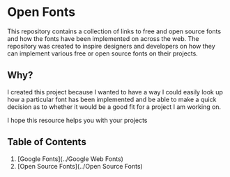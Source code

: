 # Open Fonts
This repository contains a collection of links to free and open source fonts and how the fonts have been implemented on across the web. The repository was created to inspire designers and developers on how they can implement various free or open source fonts on their projects.

## Why?
I created this project because I wanted to have a way I could easily look up how a particular font has been implemented and be able to make a quick decision as to whether it would be a good fit for a project I am working on.

I hope this resource helps you with your projects


## Table of Contents
1. [Google Fonts](../Google Web Fonts)
2. [Open Source Fonts](../Open Source Fonts)
